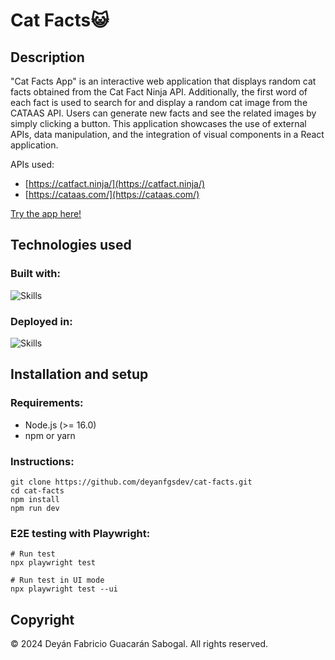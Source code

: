 # Cat Facts😺

## Description

"Cat Facts App" is an interactive web application that displays random cat facts obtained from the Cat Fact Ninja API. Additionally, the first word of each fact is used to search for and display a random cat image from the CATAAS API. Users can generate new facts and see the related images by simply clicking a button. This application showcases the use of external APIs, data manipulation, and the integration of visual components in a React application.

APIs used:

- [https://catfact.ninja/](https://catfact.ninja/)
- [https://cataas.com/](https://cataas.com/)

[Try the app here!](https://cat-facts-olive.vercel.app/)

## Technologies used

### Built with:

![Skills](https://go-skill-icons.vercel.app/api/icons?i=react,vite,javascript,html,sass,playwright)

### Deployed in:

![Skills](https://go-skill-icons.vercel.app/api/icons?i=vercel)

## Installation and setup

### Requirements:

- Node.js (>= 16.0)
- npm or yarn

### Instructions:

```
git clone https://github.com/deyanfgsdev/cat-facts.git
cd cat-facts
npm install
npm run dev
```

### E2E testing with Playwright:

```
# Run test
npx playwright test

# Run test in UI mode
npx playwright test --ui
```

## Copyright

© 2024 Deyán Fabricio Guacarán Sabogal. All rights reserved.
